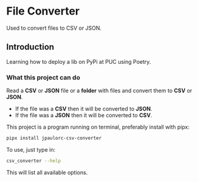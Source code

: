 # File Converter

Used to convert files to CSV or JSON.

## Introduction

Learning how to deploy a lib on PyPi at PUC using Poetry.



### What this project can do

Read a **CSV** or **JSON** file or a **folder** with files and convert them to **CSV** or **JSON**.

 - If the file was a **CSV** then it will be converted to **JSON**.
 - If the file was a **JSON** then it will be converted to **CSV**.

This project is a program running on terminal, preferably install with pipx:


```bash
pipx install jpaulorc-csv-converter
```

To use, just type in:

```bash
csv_converter --help
```

This will list all available options.